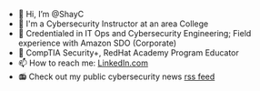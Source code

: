 - 👋 Hi, I’m @ShayC
- 👀 I'm a Cybersecurity Instructor at an area College
- 🌱 Credentialed in IT Ops and Cybersecurity Engineering; Field experience with Amazon SDO (Corporate)
- 💞️ CompTIA Security+, RedHat Academy Program Educator
- 📫 How to reach me: [LinkedIn.com](https://www.linkedin.com/in/shaycrane/)
- :radio: Check out my public cybersecurity news [rss feed](www.shaycrane.com)

<!---
ShayCrane/ShayCrane is a ✨ special ✨ repository because its `README.md` (this file) appears on your GitHub profile.
You can click the Preview link to take a look at your changes.
--->
